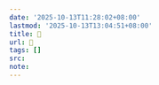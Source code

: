 ```yaml
---
date: '2025-10-13T11:28:02+08:00'
lastmod: '2025-10-13T13:04:51+08:00'
title: 󰛈
url: 󰛈
tags: []
src:
note:
---
```

